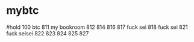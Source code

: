 # mybtc  
#hold 100   btc 811
my bookroom 812
814
816
817 fuck sei
818 fuck sei
821 fuck seisei
822
823
824
825
827




